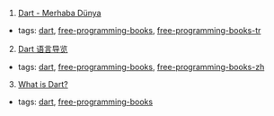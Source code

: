 1. [Dart - Merhaba Dünya](http://dartogreniyorum.blogspot.com.tr/2013/03/yeniden-dart.html?view=sidebar)
  * tags: [dart](tags/dart.md), [free-programming-books](tags/free-programming-books.md), [free-programming-books-tr](tags/free-programming-books-tr.md)
2. [Dart 语言导览](http://dart.lidian.info/wiki/Language_Tour)
  * tags: [dart](tags/dart.md), [free-programming-books](tags/free-programming-books.md), [free-programming-books-zh](tags/free-programming-books-zh.md)
3. [What is Dart?](http://shop.oreilly.com/product/0636920025887.do)
  * tags: [dart](tags/dart.md), [free-programming-books](tags/free-programming-books.md)
